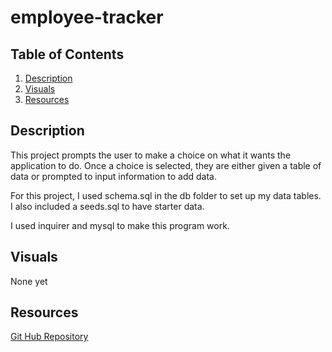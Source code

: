 # employee-tracker

## Table of Contents
1. [Description](#description)
2. [Visuals](#visuals)
3. [Resources](#resources)

## Description

This project prompts the user to make a choice on what it wants the application to do. Once a choice is selected, they are either given a table of data or prompted to input information to add data.

For this project, I used schema.sql in the db folder to set up my data tables. I also included a seeds.sql to have starter data.

I used inquirer and mysql to make this program work.

## Visuals

None yet

## Resources

[Git Hub Repository](https://github.com/vmalie3/employee-tracker)

